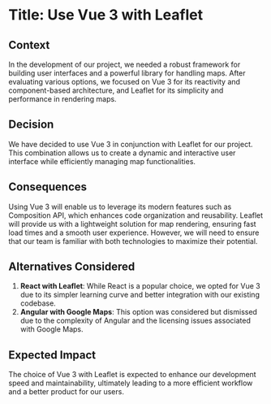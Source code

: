 # Title: Use Vue 3 with Leaflet

## Context
In the development of our project, we needed a robust framework for building user interfaces and a powerful library for handling maps. After evaluating various options, we focused on Vue 3 for its reactivity and component-based architecture, and Leaflet for its simplicity and performance in rendering maps.

## Decision
We have decided to use Vue 3 in conjunction with Leaflet for our project. This combination allows us to create a dynamic and interactive user interface while efficiently managing map functionalities.

## Consequences
Using Vue 3 will enable us to leverage its modern features such as Composition API, which enhances code organization and reusability. Leaflet will provide us with a lightweight solution for map rendering, ensuring fast load times and a smooth user experience. However, we will need to ensure that our team is familiar with both technologies to maximize their potential.

## Alternatives Considered
1. **React with Leaflet**: While React is a popular choice, we opted for Vue 3 due to its simpler learning curve and better integration with our existing codebase.
2. **Angular with Google Maps**: This option was considered but dismissed due to the complexity of Angular and the licensing issues associated with Google Maps.

## Expected Impact
The choice of Vue 3 with Leaflet is expected to enhance our development speed and maintainability, ultimately leading to a more efficient workflow and a better product for our users.
